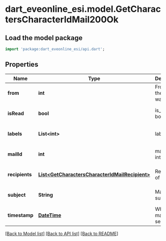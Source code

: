 # dart_eveonline_esi.model.GetCharactersCharacterIdMail200Ok

## Load the model package
```dart
import 'package:dart_eveonline_esi/api.dart';
```

## Properties
Name | Type | Description | Notes
------------ | ------------- | ------------- | -------------
**from** | **int** | From whom the mail was sent | [optional] [default to null]
**isRead** | **bool** | is_read boolean | [optional] [default to null]
**labels** | **List&lt;int&gt;** | labels array | [optional] [default to []]
**mailId** | **int** | mail_id integer | [optional] [default to null]
**recipients** | [**List&lt;GetCharactersCharacterIdMailRecipient&gt;**](GetCharactersCharacterIdMailRecipient.md) | Recipients of the mail | [optional] [default to []]
**subject** | **String** | Mail subject | [optional] [default to null]
**timestamp** | [**DateTime**](DateTime.md) | When the mail was sent | [optional] [default to null]

[[Back to Model list]](../README.md#documentation-for-models) [[Back to API list]](../README.md#documentation-for-api-endpoints) [[Back to README]](../README.md)


